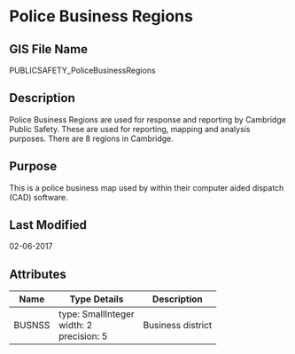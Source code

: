 # Police Business Regions
## GIS File Name
PUBLICSAFETY_PoliceBusinessRegions
## Description
<DIV STYLE="text-align:Left;"><DIV><DIV><P><SPAN>Police Business Regions are used for response and reporting by Cambridge Public Safety. These are used for reporting, mapping and analysis purposes. There are 8 regions in Cambridge.</SPAN></P></DIV></DIV></DIV>

## Purpose
This is a police business map used by within their computer aided dispatch (CAD) software. 
## Last Modified
02-06-2017
## Attributes
|Name|Type Details|Description|
|----|------------|-----------|
|BUSNSS|type: SmallInteger<br/>width: 2<br/>precision: 5|Business district|
